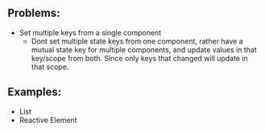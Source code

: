 ## Problems:

- Set multiple keys from a single component
  - Dont set multiple state keys from one component, rather have a mutual state key for multiple components, and update values in that key/scope from both. Since only keys that changed will update in that scope.


## Examples:

- List
- Reactive Element